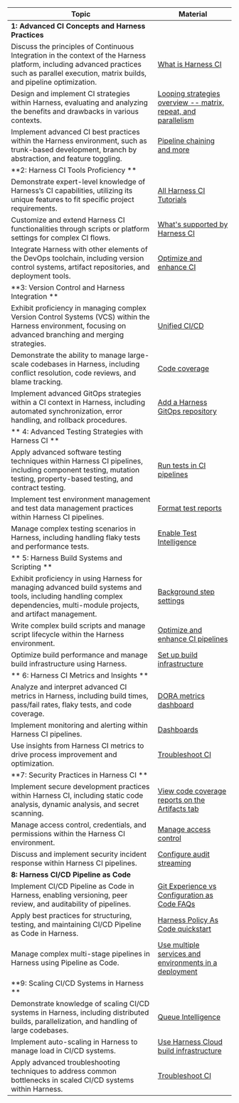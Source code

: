 | Topic                                                                                                                                                                                       | Material                                                                                                                                                                                                   |
| ------------------------------------------------------------------------------------------------------------------------------------------------------------------------------------------- | ---------------------------------------------------------------------------------------------------------------------------------------------------------------------------------------------------------- |
| **1: Advanced CI Concepts and Harness Practices**                                                                                                                                               |                                                                                                                                                                                                            |
| Discuss the principles of Continuous Integration in the context of the Harness platform, including advanced practices such as parallel execution, matrix builds, and pipeline optimization. | [What is Harness CI](https://developer.harness.io/docs/continuous-integration/ci-quickstarts/ci-concepts)                                                                                                  |
| Design and implement CI strategies within Harness, evaluating and analyzing the benefits and drawbacks in various contexts.                                                                 | [Looping strategies overview -- matrix, repeat, and parallelism](https://developer.harness.io/docs/platform/pipelines/looping-strategies-matrix-repeat-and-parallelism/)                                   |
| Implement advanced CI best practices within the Harness environment, such as trunk-based development, branch by abstraction, and feature toggling.                                          | [Pipeline chaining and more](https://developer.harness.io/docs/platform/pipelines/pipeline-chaining/)                                                                                                      |
| **2: Harness CI Tools Proficiency **                                                                                                                                                            |                                                                                                                                                                                                            |
| Demonstrate expert-level knowledge of Harness’s CI capabilities, utilizing its unique features to fit specific project requirements.                                                        | [All Harness CI Tutorials](https://developer.harness.io/tutorials/ci-pipelines)                                                                                                                            |
| Customize and extend Harness CI functionalities through scripts or platform settings for complex CI flows.                                                                                  | [What's supported by Harness CI](https://developer.harness.io/docs/continuous-integration/ci-supported-platforms/)                                                                                         |
| Integrate Harness with other elements of the DevOps toolchain, including version control systems, artifact repositories, and deployment tools.                                              | [Optimize and enhance CI](https://developer.harness.io/docs/category/optimize-and-enhance)                                                                                                                 |
| **3: Version Control and Harness Integration **                                                                                                                                                 |                                                                                                                                                                                                            |
| Exhibit proficiency in managing complex Version Control Systems (VCS) within the Harness environment, focusing on advanced branching and merging strategies.                                | [Unified CI/CD](https://developer.harness.io/tutorials/cd-pipelines/unified-cicd/)                                                                                                                         |
| Demonstrate the ability to manage large-scale codebases in Harness, including conflict resolution, code reviews, and blame tracking.                                                        | [Code coverage](https://developer.harness.io/docs/continuous-integration/use-ci/set-up-test-intelligence/code-coverage/)                                                                                   |
| Implement advanced GitOps strategies within a CI context in Harness, including automated synchronization, error handling, and rollback procedures.                                          | [Add a Harness GitOps repository](https://developer.harness.io/docs/continuous-delivery/gitops/use-gitops/add-a-harness-git-ops-repository/)                                                                          |
|** 4: Advanced Testing Strategies with Harness CI  **                                                                                                                                            |                                                                                                                                                                                                            |
| Apply advanced software testing techniques within Harness CI pipelines, including component testing, mutation testing, property-based testing, and contract testing.                        | [Run tests in CI pipelines](https://developer.harness.io/docs/continuous-integration/use-ci/set-up-test-intelligence/run-tests-in-ci/)                                                                     |
| Implement test environment management and test data management practices within Harness CI pipelines.                                                                                       | [Format test reports](https://developer.harness.io/docs/continuous-integration/use-ci/set-up-test-intelligence/test-report-ref)                                                                            |
| Manage complex testing scenarios in Harness, including handling flaky tests and performance tests.                                                                                          | [Enable Test Intelligence](https://developer.harness.io/docs/continuous-integration/use-ci/set-up-test-intelligence/)                                                                                      |
|** 5: Harness Build Systems and Scripting   **                                                                                                                                                   |                                                                                                                                                                                                            |
| Exhibit proficiency in using Harness for managing advanced build systems and tools, including handling complex dependencies, multi-module projects, and artifact management.                | [Background step settings](https://developer.harness.io/docs/continuous-integration/use-ci/manage-dependencies/background-step-settings)                                                                   |
| Write complex build scripts and manage script lifecycle within the Harness environment.                                                                                                     | [Optimize and enhance CI pipelines](https://developer.harness.io/docs/continuous-integration/use-ci/optimize-and-more/optimizing-ci-build-times/)                                                          |
| Optimize build performance and manage build infrastructure using Harness.                                                                                                                   | [Set up build infrastructure](https://developer.harness.io/docs/category/set-up-build-infrastructure)                                                                                                      |
|** 6: Harness CI Metrics and Insights **                                                                                                                                                         |                                                                                                                                                                                                            |
| Analyze and interpret advanced CI metrics in Harness, including build times, pass/fail rates, flaky tests, and code coverage.                                                               | [DORA metrics dashboard](https://developer.harness.io/docs/continuous-delivery/monitor-deployments/dora-metrics-dashboard/)                                                                                |
| Implement monitoring and alerting within Harness CI pipelines.                                                                                                                              | [Dashboards](https://developer.harness.io/docs/continuous-integration/use-ci/viewing-builds#dashboards)                                                                                                    |
| Use insights from Harness CI metrics to drive process improvement and optimization.                                                                                                         | [Troubleshoot CI](https://developer.harness.io/docs/continuous-integration/troubleshoot-ci/troubleshooting-ci)                                                                                             |
| **7: Security Practices in Harness CI **                                                                                                                                                        |                                                                                                                                                                                                            |
| Implement secure development practices within Harness CI, including static code analysis, dynamic analysis, and secret scanning.                                                            | [View code coverage reports on the Artifacts tab](https://developer.harness.io/docs/continuous-integration/use-ci/set-up-test-intelligence/code-coverage/#view-code-coverage-reports-on-the-artifacts-tab) |
| Manage access control, credentials, and permissions within the Harness CI environment.                                                                                                      | [Manage access control](https://developer.harness.io/docs/feature-flags/ff-onboarding/ff-security-compliance/manage-access-control/)                                                                       |
| Discuss and implement security incident response within Harness CI pipelines.                                                                                                               | [Configure audit streaming](https://developer.harness.io/docs/platform/governance/audit-trail/audit-streaming/)                                                                                            |
| **8: Harness CI/CD Pipeline as Code**                                                                                                                                                           |                                                                                                                                                                                                            |
| Implement CI/CD Pipeline as Code in Harness, enabling versioning, peer review, and auditability of pipelines.                                                                               | [Git Experience vs Configuration as Code FAQs](https://developer.harness.io/docs/faqs/git-exp-vs-config-as-code/)                                                       |
| Apply best practices for structuring, testing, and maintaining CI/CD Pipeline as Code in Harness.                                                                                           | [Harness Policy As Code quickstart](https://developer.harness.io/docs/platform/Governance/Policy-as-code/harness-governance-quickstart)                                                                    |
| Manage complex multi-stage pipelines in Harness using Pipeline as Code.                                                                                                                     | [Use multiple services and environments in a deployment](https://developer.harness.io/docs/continuous-delivery/x-platform-cd-features/advanced/multiserv-multienv/)                                        |
| **9: Scaling CI/CD Systems in Harness **                                                                                                                                                        |                                                                                                                                                                                                            |
| Demonstrate knowledge of scaling CI/CD systems in Harness, including distributed builds, parallelization, and handling of large codebases.                                                  | [Queue Intelligence](https://developer.harness.io/docs/continuous-integration/use-ci/optimize-and-more/queue-intelligence/)                                                                                |
| Implement auto-scaling in Harness to manage load in CI/CD systems.                                                                                                                          | [Use Harness Cloud build infrastructure](https://developer.harness.io/docs/continuous-integration/use-ci/set-up-build-infrastructure/use-harness-cloud-build-infrastructure)                               |
| Apply advanced troubleshooting techniques to address common bottlenecks in scaled CI/CD systems within Harness.                                                                             | [Troubleshoot CI](https://developer.harness.io/docs/continuous-integration/troubleshoot-ci/troubleshooting-ci/)                                                                                            |
